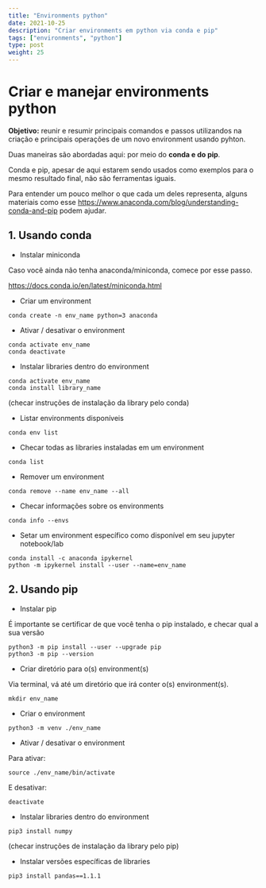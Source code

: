 ```yaml
---
title: "Environments python"
date: 2021-10-25
description: "Criar environments em python via conda e pip"
tags: ["environments", "python"]
type: post
weight: 25
---
```


# Criar e manejar environments python

**Objetivo:** reunir e resumir principais comandos e passos utilizandos na
criação e principais operações de um novo environment usando pyhton.

Duas maneiras são abordadas aqui: por meio do **conda e do pip**.

Conda e pip, apesar de aqui estarem sendo usados como exemplos para o mesmo
resultado final, não são ferramentas iguais.

Para entender um pouco melhor o que cada um deles representa, alguns materiais
como esse https://www.anaconda.com/blog/understanding-conda-and-pip
podem ajudar.

## 1. Usando conda

+ Instalar miniconda

Caso você ainda não tenha anaconda/miniconda, comece por esse passo.

https://docs.conda.io/en/latest/miniconda.html

+ Criar um environment

```
conda create -n env_name python=3 anaconda
```

+ Ativar / desativar o environment

```
conda activate env_name
conda deactivate
```

+ Instalar libraries dentro do environment

```
conda activate env_name
conda install library_name
```

(checar instruções de instalação da library pelo conda)

+ Listar environments disponíveis

```
conda env list
```

+ Checar todas as libraries instaladas em um environment

```
conda list
```

+ Remover um environment

```
conda remove --name env_name --all
```

+ Checar informações sobre os environments

```
conda info --envs
```

+ Setar um environment específico como disponível em seu jupyter notebook/lab

```
conda install -c anaconda ipykernel
python -m ipykernel install --user --name=env_name
```


## 2. Usando pip

+ Instalar pip

É importante se certificar de que você tenha o pip instalado, e checar qual a sua
versão

```
python3 -m pip install --user --upgrade pip
python3 -m pip --version
```

+ Criar diretório para o(s) environment(s)

Via terminal, vá até um diretório que irá conter o(s) environment(s).

```
mkdir env_name
```

+ Criar o environment

```
python3 -m venv ./env_name
```

+ Ativar / desativar o environment

Para ativar:

```
source ./env_name/bin/activate
```

E desativar:

```
deactivate
```

+ Instalar libraries dentro do environment

```
pip3 install numpy
```
(checar instruções de instalação da library pelo pip)

+ Instalar versões específicas de libraries

```
pip3 install pandas==1.1.1
```
